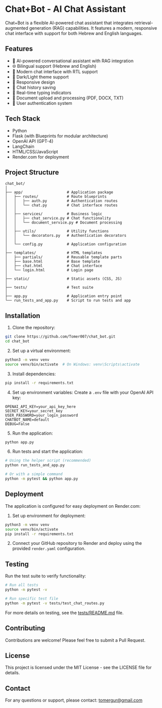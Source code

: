 # Chat+Bot - AI Chat Assistant

Chat+Bot is a flexible AI-powered chat assistant that integrates retrieval-augmented generation (RAG) capabilities. It features a modern, responsive chat interface with support for both Hebrew and English languages.

## Features

- 🤖 AI-powered conversational assistant with RAG integration
- 🌐 Bilingual support (Hebrew and English)
- 💬 Modern chat interface with RTL support
- 🌙 Dark/Light theme support
- 📱 Responsive design
- 💾 Chat history saving
- 🔄 Real-time typing indicators
- 📄 Document upload and processing (PDF, DOCX, TXT)
- 🔐 User authentication system

## Tech Stack

- Python
- Flask (with Blueprints for modular architecture)
- OpenAI API (GPT-4)
- LangChain
- HTML/CSS/JavaScript
- Render.com for deployment

## Project Structure

```
chat_bot/
│
├── app/                    # Application package
│   ├── routes/             # Route blueprints
│   │   ├── auth.py         # Authentication routes
│   │   └── chat.py         # Chat interface routes
│   │
│   ├── services/           # Business logic
│   │   ├── chat_service.py # Chat functionality
│   │   └── document_service.py # Document processing
│   │
│   ├── utils/              # Utility functions
│   │   └── decorators.py   # Authentication decorators
│   │
│   └── config.py           # Application configuration
│
├── templates/              # HTML templates
│   ├── partials/           # Reusable template parts
│   ├── base.html           # Base template
│   ├── chat.html           # Chat interface
│   └── login.html          # Login page
│
├── static/                 # Static assets (CSS, JS)
│
├── tests/                  # Test suite
│
├── app.py                  # Application entry point
└── run_tests_and_app.py    # Script to run tests and app
```

## Installation

1. Clone the repository:
```bash
git clone https://github.com/Tomer007/chat_bot.git
cd chat_bot
```

2. Set up a virtual environment:
```bash
python3 -m venv venv
source venv/bin/activate  # On Windows: venv\Scripts\activate
```

3. Install dependencies:
```bash
pip install -r requirements.txt
```

4. Set up environment variables:
Create a `.env` file with your OpenAI API key:
```
OPENAI_API_KEY=your_api_key_here
SECRET_KEY=your_secret_key
USER_PASSWORD=your_login_password
CHATBOT_NAME=default
DEBUG=False
```

5. Run the application:
```bash
python app.py
```

6. Run tests and start the application:
```bash
# Using the helper script (recommended)
python run_tests_and_app.py

# Or with a simple command
python -m pytest && python app.py
```

## Deployment

The application is configured for easy deployment on Render.com:

1. Set up environment for deployment:
```bash
python3 -m venv venv
source venv/bin/activate
pip install -r requirements.txt
```

2. Connect your GitHub repository to Render and deploy using the provided `render.yaml` configuration.

## Testing

Run the test suite to verify functionality:

```bash
# Run all tests
python -m pytest -v

# Run specific test file
python -m pytest -v tests/test_chat_routes.py
```

For more details on testing, see the [tests/README.md](tests/README.md) file.

## Contributing

Contributions are welcome! Please feel free to submit a Pull Request.

## License

This project is licensed under the MIT License - see the LICENSE file for details.

## Contact

For any questions or support, please contact: tomergur@gmail.com